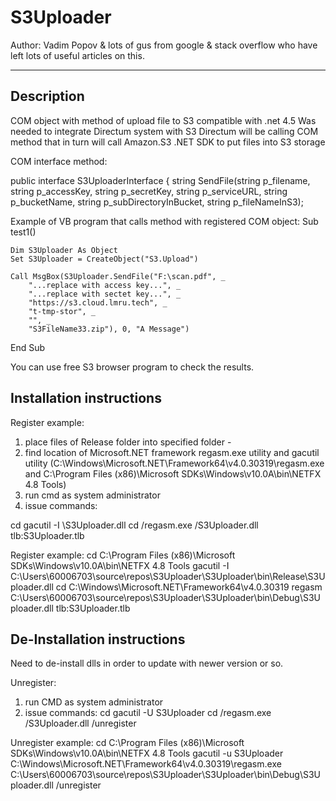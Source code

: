 # S3Uploader

Author: Vadim Popov & lots of gus from google & stack overflow who have left lots of useful articles on this.

-------------------------
Description
-------------------------
COM object with method of upload file to S3 compatible with .net 4.5
Was needed to integrate Directum system with S3
Directum will be calling COM method that in turn will call Amazon.S3 .NET SDK to put files into S3 storage

COM interface method:

public interface S3UploaderInterface
    {
        string SendFile(string p_filename,
                        string p_accessKey,
                        string p_secretKey,
                        string p_serviceURL,
                        string p_bucketName,
                        string p_subDirectoryInBucket,
                        string p_fileNameInS3);

Example of VB program that calls method with registered COM object:
Sub test1()

    Dim S3Uploader As Object
    Set S3Uploader = CreateObject("S3.Upload")

    Call MsgBox(S3Uploader.SendFile("F:\scan.pdf", _
        "...replace with access key...", _
        "...replace with sectet key...", _
        "https://s3.cloud.lmru.tech", _
        "t-tmp-stor", _
        "", _
        "S3FileName33.zip"), 0, "A Message")

End Sub

You can use free S3 browser program to check the results.

Installation instructions
-------------------------
Register example:
1) place files of Release folder into specified folder - <release>
2) find location of Microsoft.NET framework regasm.exe utility and gacutil utility (C:\Windows\Microsoft.NET\Framework64\v4.0.30319\regasm.exe 
and C:\Program Files (x86)\Microsoft SDKs\Windows\v10.0A\bin\NETFX 4.8 Tools)
3) run cmd as system administrator
4) issue commands:

cd <path1>
gacutil -I <Path2>\S3Uploader.dll
cd <path3>
<path3>/regasm.exe <release>/S3Uploader.dll tlb:S3Uploader.tlb

Register example:
cd C:\Program Files (x86)\Microsoft SDKs\Windows\v10.0A\bin\NETFX 4.8 Tools
gacutil -I C:\Users\60006703\source\repos\S3Uploader\S3Uploader\bin\Release\S3Uploader.dll
cd C:\Windows\Microsoft.NET\Framework64\v4.0.30319
regasm C:\Users\60006703\source\repos\S3Uploader\S3Uploader\bin\Debug\S3Uploader.dll tlb:S3Uploader.tlb

De-Installation instructions
-------------------------

Need to de-install dlls in order to update with newer version or so.

Unregister:
1) run CMD as system administrator
2) issue commands:
cd <path1>
gacutil -U S3Uploader
cd <path3>
<path3>/regasm.exe <release>/S3Uploader.dll /unregister


Unregister example:
cd C:\Program Files (x86)\Microsoft SDKs\Windows\v10.0A\bin\NETFX 4.8 Tools
gacutil -u S3Uploader
C:\Windows\Microsoft.NET\Framework64\v4.0.30319\regasm.exe C:\Users\60006703\source\repos\S3Uploader\S3Uploader\bin\Debug\S3Uploader.dll /unregister
